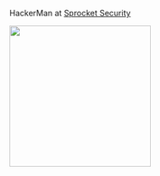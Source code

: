 
HackerMan at [Sprocket Security](https://sprocketsecurity.com)

<div id="header" align="left">
  <img src="https://i.pinimg.com/originals/48/95/40/489540a749073a6ef5c2b578d50fdf60.gif" width="250"/>
</div>

<!--
**JPG0mez/JPG0mez** is a ✨ _special_ ✨ repository because its `README.md` (this file) appears on your GitHub profile.
[![JPG0mez's GitHub stats](https://github-readme-stats.vercel.app/api?username=JPG0mez)](https://github.com/anuraghazra/github-readme-stats)

Here are some ideas to get you started:

- 🔭 I’m currently working on ...
- 🌱 I’m currently learning ...
- 👯 I’m looking to collaborate on ...
- 🤔 I’m looking for help with ...
- 💬 Ask me about ...
- 📫 How to reach me: ...
- 😄 Pronouns: ...
- ⚡ Fun fact: ...
-->
